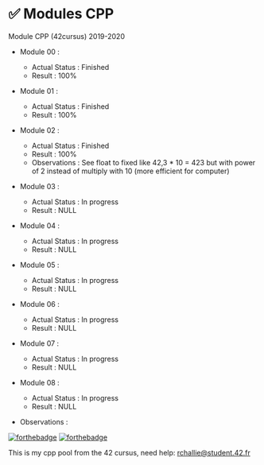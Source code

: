 # ✅ Modules CPP
Module CPP (42cursus) 2019-2020

- Module 00 :
  - Actual Status : Finished
  - Result        : 100%
- Module 01 :
  - Actual Status : Finished
  - Result        : 100%
- Module 02 :
  - Actual Status : Finished
  - Result        : 100%
  - Observations  : See float to fixed like 42,3 * 10 = 423 but with power of 2 instead of multiply with 10 (more efficient for computer)
- Module 03 :
  - Actual Status : In progress
  - Result        : NULL
- Module 04 :
  - Actual Status : In progress
  - Result        : NULL
- Module 05 :
  - Actual Status : In progress
  - Result        : NULL
- Module 06 :
  - Actual Status : In progress
  - Result        : NULL
- Module 07 :
  - Actual Status : In progress
  - Result        : NULL
- Module 08 :
  - Actual Status : In progress
  - Result        : NULL

- Observations : 

[![forthebadge](https://forthebadge.com/images/badges/made-with-c-plus-plus.svg)](https://forthebadge.com)
[![forthebadge](https://forthebadge.com/images/badges/built-with-love.svg)](https://forthebadge.com)

This is my cpp pool from the 42 cursus,
need help:
rchallie@student.42.fr




